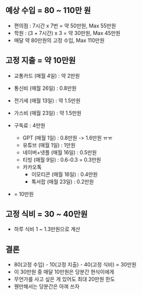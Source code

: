 ## 예상 수입 = 80 ~ 110만 원
- 편의점 : 7시간 x 7번 = 약 50만원, Max 55만원
- 학원 : (3 + 7시간) x 3 = 약 30만원, Max 45만원
- 매달 약 80만원의 고정 수입, Max 110만원

## 고정 지출 = 약 10만원
- 교통카드 (매월 4일) : 약 2만원
- 통신비 (매월 26일) : 0.8만원
- 전기세 (매월 13일) : 약 1.5만원
- 가스비 (매월 23일) : 약 1.5만원
- 구독료 : 4만원
	- GPT (매월 1일) : 0.8만원 -> 1.6만원 ㅠㅠ
	- 유튜브 (매월 1일) : 1만원
	- 네이버+넷플 (매월 16일) : 0.5만원
	- 티빙 (매월 9일) : 0.6-0.3 = 0.3만원
	- 카카오톡
		- 이모티콘 (매월 16일) : 0.4만원
		- 톡서랍 (매월 23일) : 0.2만원

- = 10만원

## 고정 식비 = 30 ~ 40만원
- 하루 식비 1 ~ 1.3만원으로 계산

## 결론
- 80(고정 수입) - 10(고정 지출) - 40(고정 식비) = 30만원
- 이 30만원 중 매달 10만원은 당분간 현식이에게
- 무언가를 사고 싶은 게 있어도 최대 20만원 한도
- 웬만해서는 당분간은 아껴 쓰자